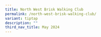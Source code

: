```yaml
---
title: North West Brisk Walking Club
permalink: /north-west-brisk-walking-club/
variant: tiptap
description: ""
third_nav_title: May 2024
---
```

